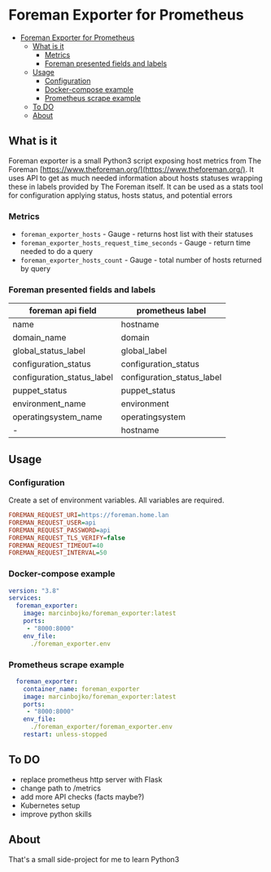 # Foreman Exporter for Prometheus
<!-- TOC -->

- [Foreman Exporter for Prometheus](#foreman-exporter-for-prometheus)
  - [What is it](#what-is-it)
    - [Metrics](#metrics)
    - [Foreman presented fields and labels](#foreman-presented-fields-and-labels)
  - [Usage](#usage)
    - [Configuration](#configuration)
    - [Docker-compose example](#docker-compose-example)
    - [Prometheus scrape example](#prometheus-scrape-example)
  - [To DO](#to-do)
  - [About](#about)

<!-- /TOC -->

## What is it

Foreman exporter is a small Python3 script exposing host metrics from The Foreman [https://www.theforeman.org/](https://www.theforeman.org/). It uses API to get as much needed information about hosts statuses wrapping these in labels provided by The Foreman itself.
It can be used as a stats tool for configuration applying status, hosts status, and potential errors

### Metrics

- `foreman_exporter_hosts` - Gauge - returns host list with their statuses
- `foreman_exporter_hosts_request_time_seconds` - Gauge - return time needed to do a query
- `foreman_exporter_hosts_count` - Gauge - total number of hosts returned by query

### Foreman presented fields and labels

|foreman api field|prometheus label|
|-----------------|----------------|
|name|hostname|
|domain_name|domain|
|global_status_label|global_label|
|configuration_status|configuration_status|
|configuration_status_label|configuration_status_label|
|puppet_status|puppet_status|
|environment_name|environment|
|operatingsystem_name|operatingsystem|
|-|hostname|

## Usage

### Configuration

Create a set of environment variables. All variables are required.

```ini
FOREMAN_REQUEST_URI=https://foreman.home.lan
FOREMAN_REQUEST_USER=api
FOREMAN_REQUEST_PASSWORD=api
FOREMAN_REQUEST_TLS_VERIFY=false
FOREMAN_REQUEST_TIMEOUT=40
FOREMAN_REQUEST_INTERVAL=50
```

### Docker-compose example

```yaml
version: "3.8"
services:
  foreman_exporter:
    image: marcinbojko/foreman_exporter:latest
    ports:
     - "8000:8000"
    env_file:
      ./foreman_exporter.env
```

### Prometheus scrape example

```yaml
  foreman_exporter:
    container_name: foreman_exporter
    image: marcinbojko/foreman_exporter:latest
    ports:
     - "8000:8000"
    env_file:
      ./foreman_exporter/foreman_exporter.env
    restart: unless-stopped
```

## To DO

- replace prometheus http server with Flask
- change path to /metrics
- add more API checks (facts maybe?)
- Kubernetes setup
- improve python skills

## About

That's a small side-project for me to learn Python3
